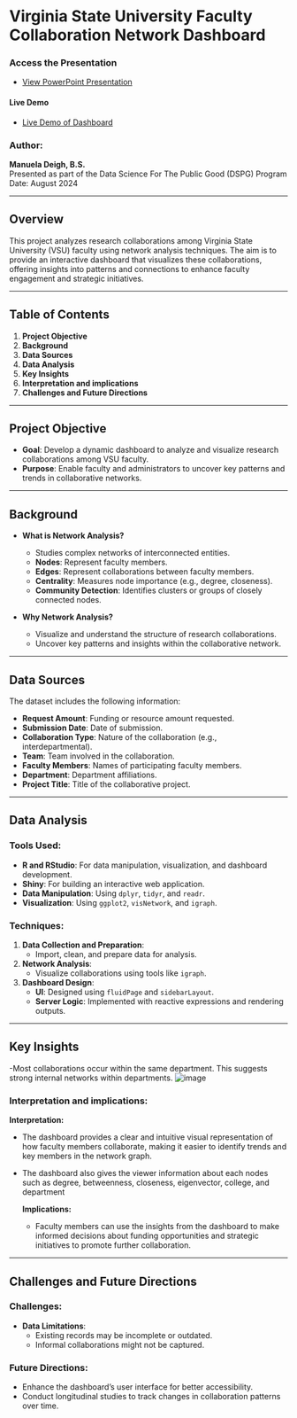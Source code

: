 # Virginia State University Faculty Collaboration Network Dashboard

### Access the Presentation
- [View PowerPoint Presentation](Faculty_VSU_dashbored_powerpoint.pdf)

#### Live Demo
- [Live Demo of Dashboard](https://manuela123.shinyapps.io/vsu_network_dashbored/)

### Author:
**Manuela Deigh, B.S.**  
Presented as part of the Data Science For The Public Good (DSPG) Program  
Date: August 2024  

---

## Overview
This project analyzes research collaborations among Virginia State University (VSU) faculty using network analysis techniques. The aim is to provide an interactive dashboard that visualizes these collaborations, offering insights into patterns and connections to enhance faculty engagement and strategic initiatives.

---

## Table of Contents
1. **Project Objective**
2. **Background**
3. **Data Sources**
4. **Data Analysis**
5. **Key Insights**
6. **Interpretation and implications**
7. **Challenges and Future Directions**

---

## Project Objective
- **Goal**: Develop a dynamic dashboard to analyze and visualize research collaborations among VSU faculty.
- **Purpose**: Enable faculty and administrators to uncover key patterns and trends in collaborative networks.

---

## Background
- **What is Network Analysis?**
  - Studies complex networks of interconnected entities.
  - **Nodes**: Represent faculty members.
  - **Edges**: Represent collaborations between faculty members.
  - **Centrality**: Measures node importance (e.g., degree, closeness).
  - **Community Detection**: Identifies clusters or groups of closely connected nodes.

- **Why Network Analysis?**
  - Visualize and understand the structure of research collaborations.
  - Uncover key patterns and insights within the collaborative network.

---

## Data Sources
The dataset includes the following information:
- **Request Amount**: Funding or resource amount requested.
- **Submission Date**: Date of submission.
- **Collaboration Type**: Nature of the collaboration (e.g., interdepartmental).
- **Team**: Team involved in the collaboration.
- **Faculty Members**: Names of participating faculty members.
- **Department**: Department affiliations.
- **Project Title**: Title of the collaborative project.

---

## Data Analysis
### Tools Used:
- **R and RStudio**: For data manipulation, visualization, and dashboard development.
- **Shiny**: For building an interactive web application.
- **Data Manipulation**: Using `dplyr`, `tidyr`, and `readr`.
- **Visualization**: Using `ggplot2`, `visNetwork`, and `igraph`.

### Techniques:
1. **Data Collection and Preparation**:
   - Import, clean, and prepare data for analysis.
2. **Network Analysis**:
   - Visualize collaborations using tools like `igraph`.
3. **Dashboard Design**:
   - **UI**: Designed using `fluidPage` and `sidebarLayout`.
   - **Server Logic**: Implemented with reactive expressions and rendering outputs.

---

## Key Insights
 -Most collaborations occur within the same department. This suggests strong internal networks within departments.
![image](https://github.com/user-attachments/assets/54820698-484d-46f9-8515-0e8e18707a05)

 

### Interpretation and implications:
**Interpretation:**
- The dashboard provides a clear and intuitive visual representation of how faculty members collaborate, making it easier to identify trends and key members in the network graph.
- The dashboard also gives the viewer information about each nodes such as degree, betweenness, closeness, eigenvector, college, and department

  **Implications:**
  - Faculty members can use the insights from the dashboard to make informed decisions about funding opportunities and strategic initiatives to promote further collaboration.

---

## Challenges and Future Directions
### Challenges:
- **Data Limitations**:
  - Existing records may be incomplete or outdated.
  - Informal collaborations might not be captured.

### Future Directions:
- Enhance the dashboard’s user interface for better accessibility.
- Conduct longitudinal studies to track changes in collaboration patterns over time.



